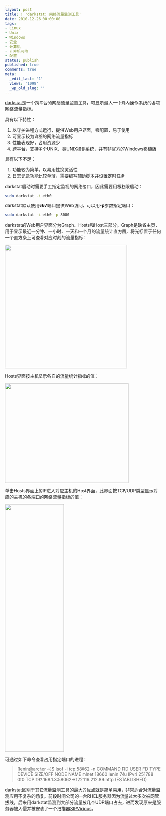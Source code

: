 ```yaml
---
layout: post
title: ! 'darkstat: 网络流量监测工具'
date: 2010-12-26 00:00:00
tags:
- Linux
- Unix
- Windows
- 安全
- 计算机
- 计算机网络
- 配置
status: publish
published: true
comments: true
meta:
  _edit_last: '1'
  views: '1098'
  _wp_old_slug: ''
---
```

<a href="http://dmr.ath.cx/net/darkstat/">darkstat</a>是一个跨平台的网络流量监测工具，可显示最大一个月内操作系统的各项网络流量指标。

具有以下特性：

<ol>
	<li>以守护进程方式运行，提供Web用户界面，零配置，易于使用</li>
	<li>可显示较为详细的网络流量指标</li>
	<li>性能表现好，占用资源少</li>
	<li>跨平台，支持多个UNIX、类UNIX操作系统，并有非官方的Windows移植版</li>
</ol>

具有以下不足：

<ol>
	<li>功能较为简单，以易用性换灵活性</li>
	<li>日志记录功能比较单薄，需要编写辅助脚本并设置定时任务</li>
</ol>

darkstat启动时需要手工指定监视的网络接口，因此需要用根权限启动：

```bash
sudo darkstat -i eth0
```

darkstat默认使用<strong>667</strong>端口提供Web访问，可以用<strong>-p</strong>参数指定端口：

```bash
sudo darkstat -i eth0 -p 8080
```

darkstat的Web用户界面分为Graph、Hosts和Host三部分。Graph是缺省主页，用于显示最近一分钟、一小时、一天和一个月的流量统计直方图，将光标置于任何一个直方条上可查看对应时刻的流量指标：

<a href="http://picasaweb.google.com/lh/photo/NAB3_2TtnezdM45HoNd5pQ?feat=embedwebsite"><img src="http://lh4.ggpht.com/_ceUJ_lBTHzc/TRcCUWqnF0I/AAAAAAAABhs/wLRQb3rvHW8/s400/darkstat-graphs.png" height="400" width="395" /></a>

Hosts界面按主机显示各自的流量统计指标的值：

<a href="http://picasaweb.google.com/lh/photo/kG1J2j2eecaLUnhDL-fArA?feat=embedwebsite"><img src="http://lh4.ggpht.com/_ceUJ_lBTHzc/TRcCUXxnsMI/AAAAAAAABhw/ri5OsbqPdmc/s400/darkstat-hosts.png" height="322" width="400" /></a>

单击Hosts界面上的IP进入对应主机的Host界面，此界面按TCP/UDP类型显示对应的主机的各端口的网络流量指标的值：

<a href="http://picasaweb.google.com/lh/photo/XBNQWty4lp63OWwyAFm_BA?feat=embedwebsite"><img src="http://lh3.ggpht.com/_ceUJ_lBTHzc/TRcCUn6lg_I/AAAAAAAABh0/6Aj0hArzIYk/s800/darkstat-host.png" height="800" width="190" /></a>

可通过如下命令查看占用指定端口的进程：

<blockquote>
[lenin@archer ~]$ lsof -i tcp:58062 -n
COMMAND   PID  USER   FD   TYPE DEVICE SIZE/OFF NODE NAME
mlnet   18660 lenin   74u  IPv4 251788      0t0  TCP 192.168.1.3:58062->122.116.212.89:http (ESTABLISHED)
</blockquote>

darkstat区别于其它流量监测工具的最大的优点就是简单易用，非常适合对流量监测应用不复杂的场景。前段时间公司的一台RHEL服务器因为流量过大多次被网管拔线，后来用darkstat监测到大部分流量被几个UDP端口占去，进而发现原来是服务器被入侵并被安装了一个扫描器<a href="http://code.google.com/p/sipvicious/">SIPVicious</a>。
